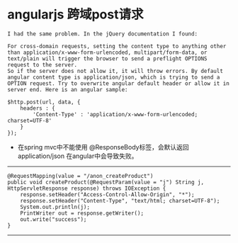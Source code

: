 # angularjs 跨域post请求
	I had the same problem. In the jQuery documentation I found:

	For cross-domain requests, setting the content type to anything other than application/x-www-form-urlencoded, multipart/form-data, or text/plain will trigger the browser to send a preflight OPTIONS request to the server.
	So if the server does not allow it, it will throw errors. By default angular content type is application/json, which is trying to send a OPTION request. Try to overwrite angular default header or allow it in server end. Here is an angular sample:

	$http.post(url, data, {
		headers : {
			'Content-Type' : 'application/x-www-form-urlencoded; charset=UTF-8'
		}
	});

- 在spring mvc中不能使用 @ResponseBody标签，会默认返回application/json 在angular中会导致失败。

---

    @RequestMapping(value = "/anon_createProduct")
    public void createProduct(@RequestParam(value = "j") String j, HttpServletResponse response) throws IOException {
    	response.setHeader("Access-Control-Allow-Origin", "*");
    	response.setHeader("Content-Type", "text/html; charset=UTF-8");
    	System.out.println(j);
    	PrintWriter out = response.getWriter();
    	out.write("success");
    }

------------